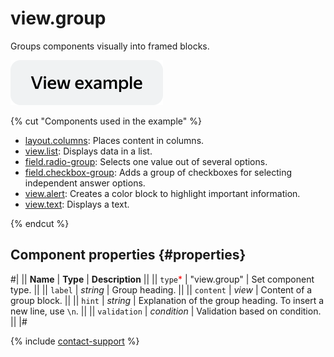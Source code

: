 # view.group

Groups components visually into framed blocks.

[![View example in the sandbox](../_images/buttons/view-example.svg)](https://ya.cc/t/jNlr4klD3twZBC)

{% cut "Components used in the example" %}

- [layout.columns](layout.columns.md): Places content in columns.
- [view.list](view.list.md): Displays data in a list.
- [field.radio-group](field.radio-group.md): Selects one value out of several options.
- [field.checkbox-group](field.checkbox-group.md): Adds a group of checkboxes for selecting independent answer options.
- [view.alert](view.alert.md): Creates a color block to highlight important information.
- [view.text](view.text.md): Displays a text.

{% endcut %}

## Component properties {#properties}

#|
|| **Name** | **Type** | **Description** ||
|| `type`<span style="color: red">\*</span> | "view.group" | Set component type. ||
|| `label` | _string_ | Group heading. ||
|| `content` | _view_ | Content of a group block. ||
|| `hint` | _string_ | Explanation of the group heading. To insert a new line, use `\n`. ||
|| `validation` | _condition_ | Validation based on condition. ||
|#

{% include [contact-support](../_includes/contact-support.md) %}
